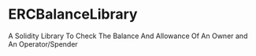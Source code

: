# ERCBalanceLibrary
A Solidity Library To Check The Balance And Allowance Of An Owner and An Operator/Spender
